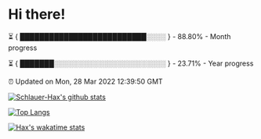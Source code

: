 # Hi there!

⏳ { ██████████████████████████░░░░ } - 88.80% - Month progress

⏳ { ███████░░░░░░░░░░░░░░░░░░░░░░░ } - 23.71% - Year progress

⏰ Updated on Mon, 28 Mar 2022 12:39:50 GMT


[![Schlauer-Hax's github stats](https://github-readme-stats.vercel.app/api?username=Schlauer-Hax&show_icons=true&theme=dark&count_private=true)](https://github.com/Schlauer-Hax)


[![Top Langs](https://github-readme-stats.vercel.app/api/top-langs/?username=Schlauer-Hax&layout=compact&theme=dark)](https://github.com/Schlauer-Hax?tab=repositories)


[![Hax's wakatime stats](https://github-readme-stats.vercel.app/api/wakatime?username=Hax&theme=dark)](https://wakatime.com/@Hax)

